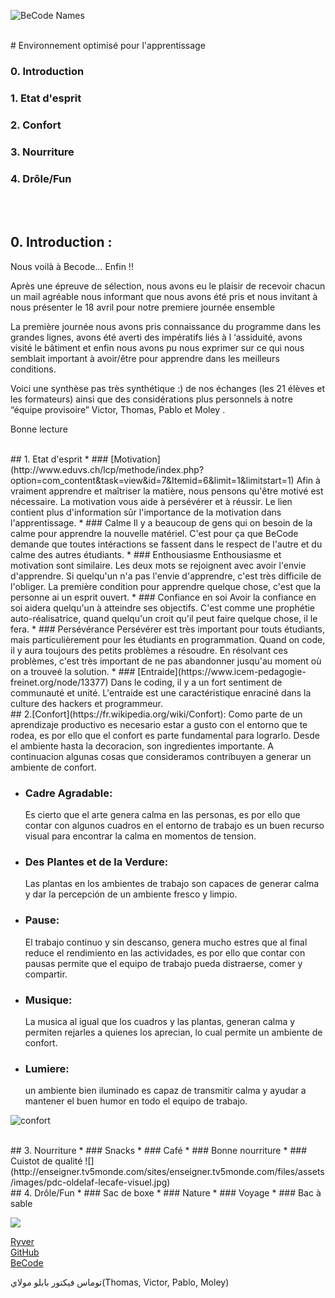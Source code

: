 ![BeCode Names](https://media.giphy.com/media/26gR1sLKBOq8rsNVu/giphy.gif)

</br>
# Environnement optimisé pour l'apprentissage


### 0. Introduction
### 1. Etat d'esprit
### 2. Confort
### 3. Nourriture
### 4. Drôle/Fun

</br>
</br>

## 0. Introduction : 

Nous voilà à Becode… Enfin !!

Après une épreuve de sélection, nous avons eu le plaisir de recevoir chacun un mail agréable nous informant que nous avons été pris et nous invitant à nous présenter le 18 avril pour notre premiere journée ensemble

La première journée nous avons pris connaissance du programme dans les grandes lignes, avons été averti des impératifs liés à l ‘assiduité, avons visité le bâtiment et enfin nous avons pu nous exprimer sur ce qui nous semblait important à avoir/être pour apprendre dans les meilleurs conditions. 

Voici une synthèse pas très synthétique :) de nos échanges (les 21 élèves et les formateurs) ainsi que des considérations plus personnels à notre “équipe provisoire” Victor, Thomas, Pablo et Moley .

Bonne lecture 


</br>
## 1. Etat d'esprit
* ### [Motivation](http://www.eduvs.ch/lcp/methode/index.php?option=com_content&task=view&id=7&Itemid=6&limit=1&limitstart=1)
Afin à vraiment apprendre et maîtriser la matière, nous pensons qu'être motivé est nécessaire. La motivation vous aide à persévérer et à réussir. Le lien contient plus d'information sûr l'importance de la motivation dans l'apprentissage.
* ### Calme
Il y a beaucoup de gens qui on besoin de la calme pour apprendre la nouvelle matériel. C'est pour ça que BeCode demande que toutes intéractions se fassent dans le respect de l'autre et du calme des autres étudiants.
* ### Enthousiasme
Enthousiasme et motivation sont similaire. Les deux mots se rejoignent avec avoir l'envie d'apprendre. Si quelqu'un n'a pas l'envie d'apprendre, c'est très difficile de l'obliger. La première condition pour apprendre quelque chose, c'est que la personne ai un esprit ouvert.
* ### Confiance en soi
Avoir la confiance en soi aidera quelqu'un à atteindre ses objectifs. C'est comme une prophétie auto-réalisatrice, quand quelqu'un croit qu'il peut faire quelque chose, il le fera.
* ### Persévérance
Persévérer est très important pour touts étudiants, mais particulièrement pour les étudiants en programmation. Quand on code, il y aura toujours des petits problèmes a résoudre. En résolvant ces problèmes, c'est très important de ne pas abandonner jusqu'au moment où on a trouveé la solution.
* ### [Entraide](https://www.icem-pedagogie-freinet.org/node/13377)
Dans le coding, il y a un fort sentiment de communauté et unité. L'entraide est une caractéristique enraciné dans la culture des hackers et programmeur.

</br>
## 2.[Confort](https://fr.wikipedia.org/wiki/Confort): 
   Como parte de un aprendizaje productivo es necesario estar a gusto con el entorno que te rodea, es por ello que el confort es parte fundamental para lograrlo. Desde el ambiente hasta la decoracion, son ingredientes importante. A continuacion  algunas cosas que consideramos contribuyen a generar un ambiente de confort.

* ### Cadre Agradable:
  Es cierto que el arte genera calma en las personas, es por ello que contar con algunos cuadros en el entorno de trabajo es un buen recurso visual para encontrar la calma en momentos de tension.

* ### Des Plantes et de la Verdure:
  Las plantas en los ambientes de trabajo son capaces de generar calma y dar la percepción de un ambiente fresco y limpio.

* ### Pause:
  El trabajo continuo y sin descanso, genera mucho estres que al final reduce el rendimiento en las actividades, es por ello que contar con pausas permite que el equipo de trabajo pueda distraerse, comer y compartir.

* ### Musique:
  La musica al igual que los cuadros y las plantas, generan calma y permiten rejarles a quienes los aprecian, lo cual permite un ambiente de confort.
  
* ### Lumiere:
  un ambiente bien iluminado es capaz de transmitir calma y ayudar a mantener el buen humor en todo el equipo de trabajo.
  
![confort](http://www.bestofinteriors.com/wp-content/uploads/2016/05/d0a55__modern-workspace-8.jpg)

</br>
## 3. Nourriture
* ### Snacks
* ### Café
* ### Bonne nourriture
* ### Cuistot de qualité
![](http://enseigner.tv5monde.com/sites/enseigner.tv5monde.com/files/assets/images/pdc-oldelaf-lecafe-visuel.jpg)

</br>
## 4. Drôle/Fun
* ### Sac de boxe
* ### Nature
* ### Voyage
* ### Bac à sable

![](http://gif.toutimages.com/images/bureautique/ordinateurs/ordi_022.gif)



[Ryver](https://becode.ryver.com)
</br>
[GitHub](https://github.com/)
</br>
[BeCode](http://register.becode.org/)

توماس فيكتور بابلو مولاي(Thomas, Victor, Pablo, Moley)

